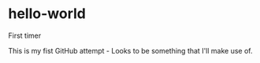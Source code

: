 # hello-world
First timer

This is my fist GitHub attempt - Looks to be something that I'll make use of.
